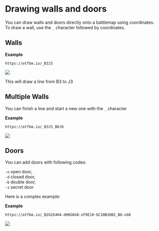 # Drawing walls and doors

You can draw walls and doors directly onto a battlemap using coordinates. To draw a wall, use the `_` character followed by coordinates.

## Walls

**Example**

```
https://otfbm.io/_B3J3
```

![](https://otfbm.io/_B3J3)

This will draw a line from B3 to J3

## Multiple Walls

You can finish a line and start a new one with the `_` character

**Example**

```
https://otfbm.io/_B3J3_B6J6
```

![](https://otfbm.io/_B3J3_B6J6)

## Doors

You can add doors with following codes:  

`-o` open door,  
`-d` closed door,  
`-b` double door,  
`-s` secret door  

Here is a complex example:

**Example**

```
https://otfbm.io/_B2G2G4H4-dH6G6G8-sF9E10-bC10B10B2_B6-oG6
```

![](https://otfbm.io/_B2G2G4H4-dH6G6G8-sF9E10-bC10B10B2_B6-oG6)